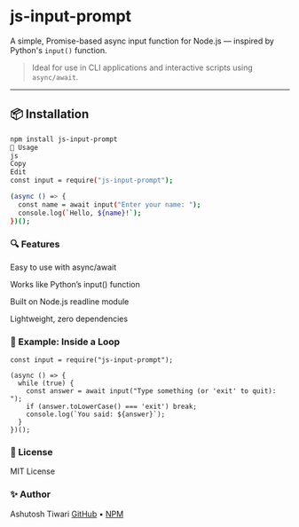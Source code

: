 # js-input-prompt

A simple, Promise-based async input function for Node.js — inspired by Python's `input()` function.

> Ideal for use in CLI applications and interactive scripts using `async/await`.

---

## 📦 Installation

```bash
npm install js-input-prompt
🚀 Usage
js
Copy
Edit
const input = require("js-input-prompt");

(async () => {
  const name = await input("Enter your name: ");
  console.log(`Hello, ${name}!`);
})();
```
### 🔍 Features
Easy to use with async/await

Works like Python’s input() function

Built on Node.js readline module

Lightweight, zero dependencies

### 🧠 Example: Inside a Loop
```
const input = require("js-input-prompt");

(async () => {
  while (true) {
    const answer = await input("Type something (or 'exit' to quit): ");
    if (answer.toLowerCase() === 'exit') break;
    console.log(`You said: ${answer}`);
  }
})();
```

### 📄 License
MIT License

### ✨ Author

Ashutosh Tiwari
[GitHub](https://github.com/darksword7/js-input) • [NPM](https://www.npmjs.com/package/js-input)
